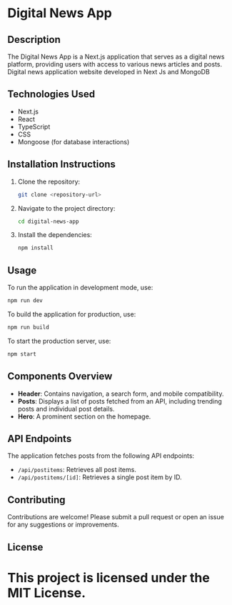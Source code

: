 
# Digital News App

## Description
The Digital News App is a Next.js application that serves as a digital news platform, providing users with access to various news articles and posts. Digital news application website developed in Next Js and MongoDB

## Technologies Used
- Next.js
- React
- TypeScript
- CSS
- Mongoose (for database interactions)

## Installation Instructions
1. Clone the repository:
   ```bash
   git clone <repository-url>
   ```
2. Navigate to the project directory:
   ```bash
   cd digital-news-app
   ```
3. Install the dependencies:
   ```bash
   npm install
   ```

## Usage
To run the application in development mode, use:
```bash
npm run dev
```
To build the application for production, use:
```bash
npm run build
```
To start the production server, use:
```bash
npm start
```

## Components Overview
- **Header**: Contains navigation, a search form, and mobile compatibility.
- **Posts**: Displays a list of posts fetched from an API, including trending posts and individual post details.
- **Hero**: A prominent section on the homepage.

## API Endpoints
The application fetches posts from the following API endpoints:
- `/api/postitems`: Retrieves all post items.
- `/api/postitems/[id]`: Retrieves a single post item by ID.

## Contributing
Contributions are welcome! Please submit a pull request or open an issue for any suggestions or improvements.

## License
This project is licensed under the MIT License.
=======
